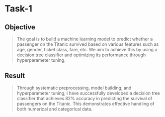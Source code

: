 # Task-1
## Objective
> The goal is to build a machine learning model to predict whether a passenger on the Titanic survived based on various features such as age, gender, ticket class, fare, etc.
We aim to achieve this by using a decision tree classifier and optimizing its performance through hyperparameter tuning.
## Result
> Through systematic preprocessing, model building, and hyperparameter tuning, i have successfully developed a decision tree classifier that achieves 82% accuracy in 
predicting the survival of passengers on the Titanic. This demonstrates effective handling of both numerical and categorical data.
